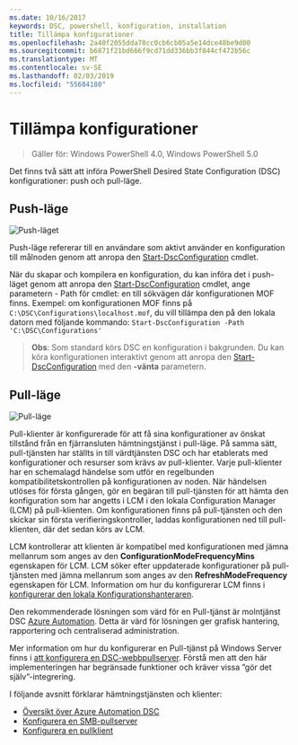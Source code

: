 ```yaml
---
ms.date: 10/16/2017
keywords: DSC, powershell, konfiguration, installation
title: Tillämpa konfigurationer
ms.openlocfilehash: 2a40f2055dda78cc0cb6cb05a5e14dce48be9d00
ms.sourcegitcommit: b6871f21bd666f9cd71dd336bb3f844cf472b56c
ms.translationtype: MT
ms.contentlocale: sv-SE
ms.lasthandoff: 02/03/2019
ms.locfileid: "55684180"
---
```

# <a name="enacting-configurations"></a>Tillämpa konfigurationer

>Gäller för: Windows PowerShell 4.0, Windows PowerShell 5.0

Det finns två sätt att införa PowerShell Desired State Configuration (DSC) konfigurationer: push och pull-läge.

## <a name="push-mode"></a>Push-läge

![Push-läget](../images/pushModel.png "push hur fungerar det")

Push-läge refererar till en användare som aktivt använder en konfiguration till målnoden genom att anropa den [Start-DscConfiguration](/powershell/module/psdesiredstateconfiguration/start-dscconfiguration) cmdlet.

När du skapar och kompilera en konfiguration, du kan införa det i push-läget genom att anropa den [Start-DscConfiguration](/powershell/module/psdesiredstateconfiguration/start-dscconfiguration) cmdlet, ange parametern - Path för cmdlet: en till sökvägen där konfigurationen MOF finns.
Exempel: om konfigurationen MOF finns på `C:\DSC\Configurations\localhost.mof`, du vill tillämpa den på den lokala datorn med följande kommando: `Start-DscConfiguration -Path 'C:\DSC\Configurations'`

> __Obs__: Som standard körs DSC en konfiguration i bakgrunden. Du kan köra konfigurationen interaktivt genom att anropa den [Start-DscConfiguration](/powershell/module/psdesiredstateconfiguration/start-dscconfiguration) med den __-vänta__ parametern.

## <a name="pull-mode"></a>Pull-läge

![Pull-läge](../images/pullModel.png "hämta hur fungerar det")

Pull-klienter är konfigurerade för att få sina konfigurationer av önskat tillstånd från en fjärransluten hämtningstjänst i pull-läge.
På samma sätt, pull-tjänsten har ställts in till värdtjänsten DSC och har etablerats med konfigurationer och resurser som krävs av pull-klienter.
Varje pull-klienter har en schemalagd händelse som utför en regelbunden kompatibilitetskontrollen på konfigurationen av noden.
När händelsen utlöses för första gången, gör en begäran till pull-tjänsten för att hämta den konfiguration som har angetts i LCM i den lokala Configuration Manager (LCM) på pull-klienten.
Om konfigurationen finns på pull-tjänsten och den skickar sin första verifieringskontroller, laddas konfigurationen ned till pull-klienten, där det sedan körs av LCM.

LCM kontrollerar att klienten är kompatibel med konfigurationen med jämna mellanrum som anges av den **ConfigurationModeFrequencyMins** egenskapen för LCM.
LCM söker efter uppdaterade konfigurationer på pull-tjänsten med jämna mellanrum som anges av den **RefreshModeFrequency** egenskapen för LCM.
Information om hur du konfigurerar LCM finns i [konfigurerar den lokala Konfigurationshanteraren](../managing-nodes/metaConfig.md).

Den rekommenderade lösningen som värd för en Pull-tjänst är molntjänst DSC [Azure Automation](https://azure.microsoft.com/services/automation/).
Detta är värd för lösningen ger grafisk hantering, rapportering och centraliserad administration.

Mer information om hur du konfigurerar en Pull-tjänst på Windows Server finns i [att konfigurera en DSC-webbpullserver](pullServer.md).
Förstå men att den här implementeringen har begränsade funktioner och kräver vissa ”gör det själv”-integrering.

I följande avsnitt förklarar hämtningstjänsten och klienter:

- [Översikt över Azure Automation DSC](https://docs.microsoft.com/azure/automation/automation-dsc-overview)
- [Konfigurera en SMB-pullserver](pullServerSMB.md)
- [Konfigurera en pullklient](pullClientConfigID.md)
